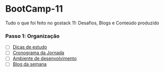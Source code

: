 # BootCamp-11
Tudo o que foi feito no gostack 11: Desafios, Blogs e Conteúdo produzido

### Passo 1: Organização
- [ ] [Dicas de estudo]()
- [ ] [Cronograma da Jornada ](https://www.notion.so/Cronograma-de-estudos-d3ec0890b55049ffb8e98e4327478250)
- [ ] [Ambiente de desenvolvimento]()
- [ ] [Blog da semana]()
